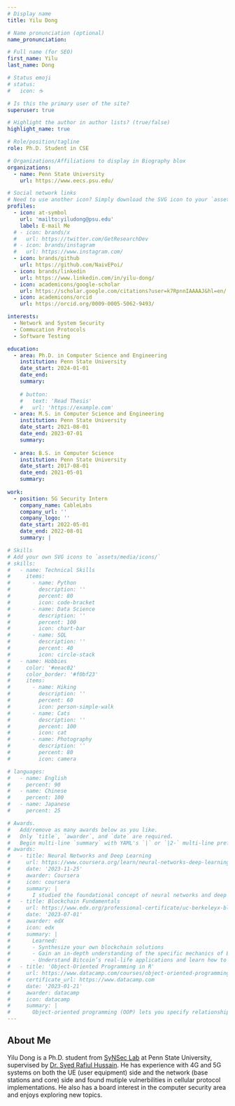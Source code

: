 ```yaml
---
# Display name
title: Yilu Dong

# Name pronunciation (optional)
name_pronunciation: 

# Full name (for SEO)
first_name: Yilu
last_name: Dong

# Status emoji
# status:
#   icon: ☕️

# Is this the primary user of the site?
superuser: true

# Highlight the author in author lists? (true/false)
highlight_name: true

# Role/position/tagline
role: Ph.D. Student in CSE

# Organizations/Affiliations to display in Biography blox
organizations:
  - name: Penn State University
    url: https://www.eecs.psu.edu/

# Social network links
# Need to use another icon? Simply download the SVG icon to your `assets/media/icons/` folder.
profiles:
  - icon: at-symbol
    url: 'mailto:yiludong@psu.edu'
    label: E-mail Me
  # - icon: brands/x
  #   url: https://twitter.com/GetResearchDev
  # - icon: brands/instagram
  #   url: https://www.instagram.com/
  - icon: brands/github
    url: https://github.com/NaivEPoi/
  - icon: brands/linkedin
    url: https://www.linkedin.com/in/yilu-dong/
  - icon: academicons/google-scholar
    url: https://scholar.google.com/citations?user=k7RpnnIAAAAJ&hl=en/
  - icon: academicons/orcid
    url: https://orcid.org/0009-0005-5062-9493/

interests:
  - Network and System Security
  - Commucation Protocols
  - Software Testing

education:
  - area: Ph.D. in Computer Science and Engineering
    institution: Penn State University
    date_start: 2024-01-01
    date_end: 
    summary: 
      
    # button:
    #   text: 'Read Thesis'
    #   url: 'https://example.com'
  - area: M.S. in Computer Science and Engineering
    institution: Penn State University
    date_start: 2021-08-01
    date_end: 2023-07-01
    summary: 
      
  - area: B.S. in Computer Science
    institution: Penn State University
    date_start: 2017-08-01
    date_end: 2021-05-01
    summary: 
      
work:
  - position: 5G Security Intern 
    company_name: CableLabs
    company_url: ''
    company_logo: ''
    date_start: 2022-05-01
    date_end: 2022-08-01
    summary: |

# Skills
# Add your own SVG icons to `assets/media/icons/`
# skills:
#   - name: Technical Skills
#     items:
#       - name: Python
#         description: ''
#         percent: 80
#         icon: code-bracket
#       - name: Data Science
#         description: ''
#         percent: 100
#         icon: chart-bar
#       - name: SQL
#         description: ''
#         percent: 40
#         icon: circle-stack
#   - name: Hobbies
#     color: '#eeac02'
#     color_border: '#f0bf23'
#     items:
#       - name: Hiking
#         description: ''
#         percent: 60
#         icon: person-simple-walk
#       - name: Cats
#         description: ''
#         percent: 100
#         icon: cat
#       - name: Photography
#         description: ''
#         percent: 80
#         icon: camera

# languages:
#   - name: English
#     percent: 90
#   - name: Chinese
#     percent: 100
#   - name: Japanese
#     percent: 25

# Awards.
#   Add/remove as many awards below as you like.
#   Only `title`, `awarder`, and `date` are required.
#   Begin multi-line `summary` with YAML's `|` or `|2-` multi-line prefix and indent 2 spaces below.
# awards:
#   - title: Neural Networks and Deep Learning
#     url: https://www.coursera.org/learn/neural-networks-deep-learning
#     date: '2023-11-25'
#     awarder: Coursera
#     icon: coursera
#     summary: |
#       I studied the foundational concept of neural networks and deep learning. By the end, I was familiar with the significant technological trends driving the rise of deep learning; build, train, and apply fully connected deep neural networks; implement efficient (vectorized) neural networks; identify key parameters in a neural network’s architecture; and apply deep learning to your own applications.
#   - title: Blockchain Fundamentals
#     url: https://www.edx.org/professional-certificate/uc-berkeleyx-blockchain-fundamentals
#     date: '2023-07-01'
#     awarder: edX
#     icon: edx
#     summary: |
#       Learned:
#       - Synthesize your own blockchain solutions
#       - Gain an in-depth understanding of the specific mechanics of Bitcoin
#       - Understand Bitcoin’s real-life applications and learn how to attack and destroy Bitcoin, Ethereum, smart contracts and Dapps, and alternatives to Bitcoin’s Proof-of-Work consensus algorithm
#   - title: 'Object-Oriented Programming in R'
#     url: https://www.datacamp.com/courses/object-oriented-programming-with-s3-and-r6-in-r
#     certificate_url: https://www.datacamp.com
#     date: '2023-01-21'
#     awarder: datacamp
#     icon: datacamp
#     summary: |
#       Object-oriented programming (OOP) lets you specify relationships between functions and the objects that they can act on, helping you manage complexity in your code. This is an intermediate level course, providing an introduction to OOP, using the S3 and R6 systems. S3 is a great day-to-day R programming tool that simplifies some of the functions that you write. R6 is especially useful for industry-specific analyses, working with web APIs, and building GUIs.
---
```


## About Me

Yilu Dong is a Ph.D. student from [SyNSec Lab](https://synsec-den.github.io/) at Penn State University, supervised by [Dr. Syed Rafiul Hussain](https://syed-rafiul-hussain.github.io/). He has experience with 4G and 5G systems on both the UE (user equipment) side and the network (base stations and core) side and found mutiple vulnerbilities in cellular protocol implementations. He also has a board interest in the computer security area and enjoys exploring new topics.  
